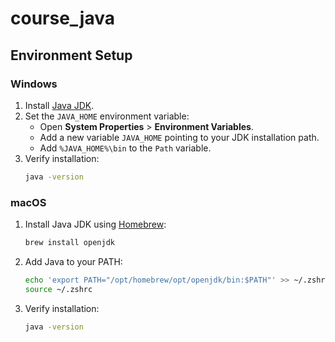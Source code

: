 # course_java


## Environment Setup

### Windows

1. Install [Java JDK](https://www.oracle.com/java/technologies/downloads/).
2. Set the `JAVA_HOME` environment variable:
    - Open **System Properties** > **Environment Variables**.
    - Add a new variable `JAVA_HOME` pointing to your JDK installation path.
    - Add `%JAVA_HOME%\bin` to the `Path` variable.
3. Verify installation:
    ```sh
    java -version
    ```

### macOS

1. Install Java JDK using [Homebrew](https://brew.sh/):
    ```sh
    brew install openjdk
    ```
2. Add Java to your PATH:
    ```sh
    echo 'export PATH="/opt/homebrew/opt/openjdk/bin:$PATH"' >> ~/.zshrc
    source ~/.zshrc
    ```
3. Verify installation:
    ```sh
    java -version
    ```